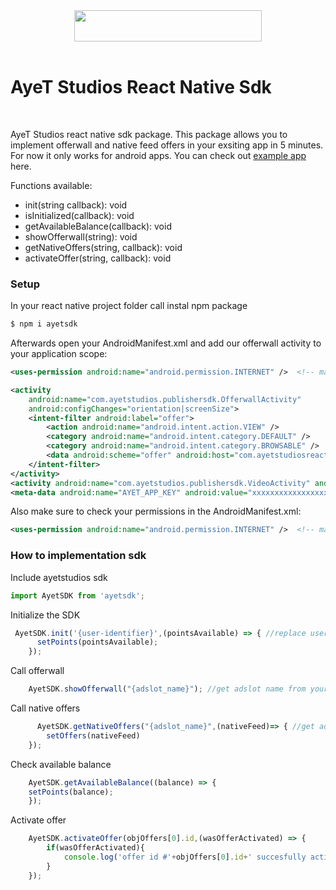 <div align="center">
  <img src="https://d1mys92jzce605.cloudfront.net/assets/cmsfiles_4d7238de7f07a45bd3ddbf9cfea8ba5eb6b62bbd.png" width="300" height="50"/>
  <br/>
</div>
<br/>

# AyeT Studios React Native Sdk

<br/>

AyeT Studios react native sdk package. This package allows you to implement offerwall and native feed offers in your exsiting app in 5 minutes. For now it only works for android apps. You can check out [example app](https://github.com/ayetstudios/ayetstudios-react-native-sdk) here.


Functions available:
- init(string callback): void 
- isInitialized(callback): void 
- getAvailableBalance(callback): void 
- showOfferwall(string): void 
- getNativeOffers(string, callback): void 
- activateOffer(string, callback): void 

### Setup 

In your react native project folder call instal npm package 

```sh
$ npm i ayetsdk
```

Afterwards open your AndroidManifest.xml and add our offerwall activity to your application scope:

```xml
<uses-permission android:name="android.permission.INTERNET" />  <!-- mandatory permission -->

<activity
    android:name="com.ayetstudios.publishersdk.OfferwallActivity"
    android:configChanges="orientation|screenSize">
    <intent-filter android:label="offer">
        <action android:name="android.intent.action.VIEW" />
        <category android:name="android.intent.category.DEFAULT" />
        <category android:name="android.intent.category.BROWSABLE" />
        <data android:scheme="offer" android:host="com.ayetstudiosreactnativeexample" /> <!-- replace with your package name -->
    </intent-filter>
</activity>
<activity android:name="com.ayetstudios.publishersdk.VideoActivity" android:configChanges="orientation|screenSize" />	
<meta-data android:name="AYET_APP_KEY" android:value="xxxxxxxxxxxxxxxxxxxxxxxx" /> <!-- replace with your app key -->
```

Also make sure to check your permissions in the AndroidManifest.xml:

```xml
<uses-permission android:name="android.permission.INTERNET" />  <!-- mandatory permission -->
```




### How to implementation sdk


Include ayetstudios sdk

```javascript
import AyetSDK from 'ayetsdk';
```

Initialize the SDK 

```javascript
 AyetSDK.init('{user-identifier}',(pointsAvailable) => { //replace user-identifier value with your user id
      setPoints(pointsAvailable);
    });
```

Call offerwall

```javascript
    AyetSDK.showOfferwall("{adslot_name}"); //get adslot name from your publisher dashboard 
```


Call native offers 

```javascript
      AyetSDK.getNativeOffers("{adslot_name}",(nativeFeed)=> { //get adslot name from your publisher dashboard 
        setOffers(nativeFeed)
    });
```


Check available balance 

```javascript
    AyetSDK.getAvailableBalance((balance) => {
    setPoints(balance);
    });                  
```

Activate offer 

```javascript
    AyetSDK.activateOffer(objOffers[0].id,(wasOfferActivated) => {
        if(wasOfferActivated){
            console.log('offer id #'+objOffers[0].id+' succesfully activated ');
        }
    });                  
```